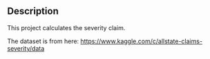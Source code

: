 

Description
-----------

This project calculates the severity claim. 

The dataset is from here: https://www.kaggle.com/c/allstate-claims-severity/data 
